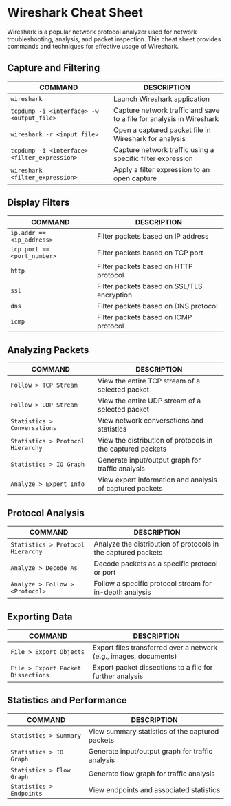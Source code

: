 # Wireshark Cheat Sheet

Wireshark is a popular network protocol analyzer used for network troubleshooting, analysis, and packet inspection. This cheat sheet provides commands and techniques for effective usage of Wireshark.

## Capture and Filtering

COMMAND | DESCRIPTION
---|---
`wireshark` | Launch Wireshark application
`tcpdump -i <interface> -w <output_file>` | Capture network traffic and save to a file for analysis in Wireshark
`wireshark -r <input_file>` | Open a captured packet file in Wireshark for analysis
`tcpdump -i <interface> <filter_expression>` | Capture network traffic using a specific filter expression
`wireshark <filter_expression>` | Apply a filter expression to an open capture

## Display Filters

COMMAND | DESCRIPTION
---|---
`ip.addr == <ip_address>` | Filter packets based on IP address
`tcp.port == <port_number>` | Filter packets based on TCP port
`http` | Filter packets based on HTTP protocol
`ssl` | Filter packets based on SSL/TLS encryption
`dns` | Filter packets based on DNS protocol
`icmp` | Filter packets based on ICMP protocol

## Analyzing Packets

COMMAND | DESCRIPTION
---|---
`Follow > TCP Stream` | View the entire TCP stream of a selected packet
`Follow > UDP Stream` | View the entire UDP stream of a selected packet
`Statistics > Conversations` | View network conversations and statistics
`Statistics > Protocol Hierarchy` | View the distribution of protocols in the captured packets
`Statistics > IO Graph` | Generate input/output graph for traffic analysis
`Analyze > Expert Info` | View expert information and analysis of captured packets

## Protocol Analysis

COMMAND | DESCRIPTION
---|---
`Statistics > Protocol Hierarchy` | Analyze the distribution of protocols in the captured packets
`Analyze > Decode As` | Decode packets as a specific protocol or port
`Analyze > Follow > <Protocol>` | Follow a specific protocol stream for in-depth analysis

## Exporting Data

COMMAND | DESCRIPTION
---|---
`File > Export Objects` | Export files transferred over a network (e.g., images, documents)
`File > Export Packet Dissections` | Export packet dissections to a file for further analysis

## Statistics and Performance

COMMAND | DESCRIPTION
---|---
`Statistics > Summary` | View summary statistics of the captured packets
`Statistics > IO Graph` | Generate input/output graph for traffic analysis
`Statistics > Flow Graph` | Generate flow graph for traffic analysis
`Statistics > Endpoints` | View endpoints and associated statistics

